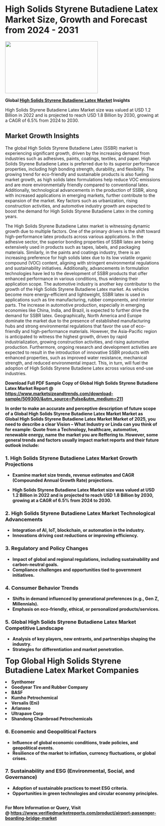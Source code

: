 <H1>High Solids Styrene Butadiene Latex Market Size, Growth and Forecast from 2024 - 2031</H1><img class="aligncenter size-medium wp-image-584254" src="https://thirdeyenews.in/wp-content/uploads/2024/09/Global-Market-Research-300x168.jpeg" alt="" width="300" height="168" /><p><strong>Global&nbsp;<a href="https://www.marketsizeandtrends.com/download-sample/509300/&amp;utm_source=Pulse&amp;utm_medium=211">High Solids Styrene Butadiene Latex Market</a> Insights</strong></p><p>High Solids Styrene Butadiene Latex Market size was valued at USD 1.2 Billion in 2022 and is projected to reach USD 1.8 Billion by 2030, growing at a CAGR of 6.5% from 2024 to 2030.</p><p><h2>Market Growth Insights</h2> <p>The global High Solids Styrene Butadiene Latex (SSBR) market is experiencing significant growth, driven by the increasing demand from industries such as adhesives, paints, coatings, textiles, and paper. High Solids Styrene Butadiene Latex is preferred due to its superior performance properties, including high bonding strength, durability, and flexibility. The growing trend for eco-friendly and sustainable products is also fueling market growth, as high solids latex formulations help reduce VOC emissions and are more environmentally friendly compared to conventional latex. Additionally, technological advancements in the production of SSBR, along with increased applications in emerging markets, further contribute to the expansion of the market. Key factors such as urbanization, rising construction activities, and automotive industry growth are expected to boost the demand for High Solids Styrene Butadiene Latex in the coming years.</p> <p><strong></strong></p> <p>The High Solids Styrene Butadiene Latex market is witnessing dynamic growth due to multiple factors. One of the primary drivers is the shift toward high-performance latex products across various applications. In the adhesive sector, the superior bonding properties of SSBR latex are being extensively used in products such as tapes, labels, and packaging materials. Similarly, in the paints and coatings industry, there is an increasing preference for high solids latex due to its low volatile organic compound (VOC) content, aligning with stringent environmental regulations and sustainability initiatives. Additionally, advancements in formulation technologies have led to the development of SSBR products that offer enhanced performance in various conditions, thus widening their application scope. The automotive industry is another key contributor to the growth of the High Solids Styrene Butadiene Latex market. As vehicles become more energy-efficient and lightweight, SSBR latex is used in applications such as tire manufacturing, rubber components, and interior parts. The increase in automotive production, especially in emerging economies like China, India, and Brazil, is expected to further drive the demand for SSBR latex. Geographically, North America and Europe dominate the market due to the presence of established manufacturing hubs and strong environmental regulations that favor the use of eco-friendly and high-performance materials. However, the Asia-Pacific region is anticipated to witness the highest growth, driven by rapid industrialization, growing construction activities, and rising automotive production. Furthermore, ongoing research and development activities are expected to result in the introduction of innovative SSBR products with enhanced properties, such as improved water resistance, mechanical strength, and reduced environmental impact. This, in turn, will fuel the adoption of High Solids Styrene Butadiene Latex across various end-use industries.</p> <p><strong></p><p><span class=""><strong>Download Full PDF Sample Copy of Global High Solids Styrene Butadiene Latex Market Report</strong> @ <a href="https://www.marketsizeandtrends.com/download-sample/509300/&amp;utm_source=Pulse&amp;utm_medium=211" target="_blank">https://www.marketsizeandtrends.com/download-sample/509300/&amp;utm_source=Pulse&amp;utm_medium=211</a></span></p><p>In order to make an accurate and perceptive description of future scope of a Global&nbsp;High Solids Styrene Butadiene Latex Market Market as Global&nbsp;High Solids Styrene Butadiene Latex Market Market of 2025, you need to describe a clear Vision &ndash; What Industry or Linda can you think of for example: Quote from a Technology, healthcare, automotive, renewable energy, name the market you are Reffering to. However, some general trends and factors usually impact market reports and their future outlook include:</p><h3>1.&nbsp;<strong>High Solids Styrene Butadiene Latex Market Growth Projections</strong></h3><ul><li>Examine market size trends, revenue estimates and CAGR (Compounded Annual Growth Rate) projections.</li><li><p>High Solids Styrene Butadiene Latex Market size was valued at USD 1.2 Billion in 2022 and is projected to reach USD 1.8 Billion by 2030, growing at a CAGR of 6.5% from 2024 to 2030.</p></li></ul><h3>2.&nbsp;<strong>High Solids Styrene Butadiene Latex Market Technological Advancements</strong></h3><ul><li>Integration of AI, IoT, blockchain, or automation in the industry.</li><li>Innovations driving cost reductions or improving efficiency.</li></ul><h3>3.&nbsp;<strong>Regulatory and Policy Changes</strong></h3><ul><li>Impact of global and regional regulations, including sustainability and carbon-neutral goals.</li><li>Compliance challenges and opportunities tied to government initiatives.</li></ul><h3>4.&nbsp;<strong>Consumer Behavior Trends</strong></h3><ul><li>Shifts in demand influenced by generational preferences (e.g., Gen Z, Millennials).</li><li>Emphasis on eco-friendly, ethical, or personalized products/services.</li></ul><h3>5.&nbsp;<strong>Global High Solids Styrene Butadiene Latex Market Competitive Landscape</strong></h3><ul><li>Analysis of key players, new entrants, and partnerships shaping the industry.</li><li>Strategies for differentiation and market penetration.</li></ul><p data-pm-slice="1 1 []"><span style="color: inherit; font-family: inherit; font-size: 25px;">Top Global High Solids Styrene Butadiene Latex Market Companies</span></p><div class="" data-test-id=""><p><li>Synthomer</li><li> Goodyear Tire and Rubber Company</li><li> BASF</li><li> Kumho Petrochemical</li><li> Versalis (Eni)</li><li> Arlanxeo</li><li> Ultrapave Corp</li><li> Shandong Chambroad Petrochemicals</li></p></div><h3>6.&nbsp;<strong>Economic and Geopolitical Factors</strong></h3><ul><li>Influence of global economic conditions, trade policies, and geopolitical events.</li><li>Resilience of the market to inflation, currency fluctuations, or global crises.</li></ul><h3>7.&nbsp;<strong>Sustainability and ESG (Environmental, Social, and Governance)</strong></h3><ul><li>Adoption of sustainable practices to meet ESG criteria.</li><li>Opportunities in green technologies and circular economy principles.</li></ul><h2><strong style="font-size: 14px;">For More Information or Query, Visit @&nbsp;</strong><a style="background-color: #ffffff; font-size: 14px;" href="https://www.marketsizeandtrends.com/report/high-solids-styrene-butadiene-latex-market/" target="_blank">https://www.verifiedmarketreports.com/product/airport-passenger-boarding-bridge-market</a></h2>
